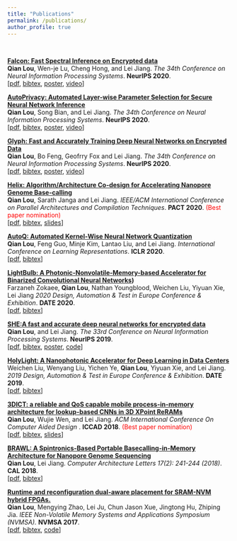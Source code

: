 ```yaml
---
title: "Publications"
permalink: /publications/
author_profile: true
---
```

<br>
<!---<b>Check my full publication list on [dblp](https://dblp.org/pid/207/3962.html) and [google scholar](https://scholar.google.com/citations?user=SBYgXLoAAAAJ&hl=en).</b> <br> --->


<b>[Falcon: Fast Spectral Inference on Encrypted data](https://papers.nips.cc/paper/2020/file/18fc72d8b8aba03a4d84f66efabce82e-Paper.pdf)</b> <br> 
<b>Qian Lou</b>, Wen-je Lu, Cheng Hong, and Lei Jiang.
<i>The 34th Conference on Neural Information Processing Systems</i>. <b>NeurIPS 2020</b>. <br />
<span>[[pdf](https://papers.nips.cc/paper/2020/file/18fc72d8b8aba03a4d84f66efabce82e-Paper.pdf), [bibtex](), [poster](), [video]()]</span> 

<b>[AutoPrivacy: Automated Layer-wise Parameter Selection for Secure Neural Network Inference](https://papers.nips.cc/paper/2020/file/6244b2ba957c48bc64582cf2bcec3d04-Paper.pdf)</b> <br> 
<b>Qian Lou</b>, Song Bian, and Lei Jiang.
<i>The 34th Conference on Neural Information Processing Systems</i>. <b>NeurIPS 2020</b>. <br />
<span>[[pdf](https://papers.nips.cc/paper/2020/file/6244b2ba957c48bc64582cf2bcec3d04-Paper.pdf), [bibtex](https://dblp.org/rec/journals/corr/abs-2006-04219.html?view=bibtex), [poster](), [video]()]</span> 

<b>[Glyph: Fast and Accurately Training Deep Neural Networks on Encrypted Data](https://proceedings.neurips.cc/paper/2020/hash/685ac8cadc1be5ac98da9556bc1c8d9e-Abstract.html)</b> <br> 
<b>Qian Lou</b>, Bo Feng, Geofrry Fox and Lei Jiang.
<i>The 34th Conference on Neural Information Processing Systems</i>. <b>NeurIPS 2020</b>. <br />
<span>[[pdf](https://proceedings.neurips.cc/paper/2020/hash/685ac8cadc1be5ac98da9556bc1c8d9e-Abstract.html), [bibtex](https://dblp.org/rec/journals/corr/abs-1911-07101.html?view=bibtex), [poster](), [video]()]</span> 

<b>[Helix: Algorithm/Architecture Co-design for Accelerating Nanopore Genome Base-calling](https://dl.acm.org/doi/abs/10.1145/3410463.3414626)</b> <br> 
<b>Qian Lou</b>, Sarath Janga and Lei Jiang.
<i>IEEE/ACM International Conference on Parallel Architectures and Compilation Techniques</i>. <b>PACT 2020</b>. <span style="color:red">(Best paper nomination)</span> <br />
<span>[[pdf](https://dl.acm.org/doi/abs/10.1145/3410463.3414626), [bibtex](https://dblp.org/rec/conf/IEEEpact/LouJ020.html?view=bibtex), [slides]()]</span> 

<b>[AutoQ: Automated Kernel-Wise Neural Network Quantization](https://openreview.net/forum?id=rygfnn4twS)</b> <br> 
<b>Qian Lou</b>, Feng Guo, Minje Kim, Lantao Liu, and Lei Jiang.
<i>International Conference on Learning Representations</i>. <b>ICLR 2020</b>. <br />
<span>[[pdf](https://openreview.net/pdf?id=rygfnn4twS), [bibtex](https://dblp.org/rec/conf/iclr/LouGKLJ20.html?view=bibtex)]</span> 

<b>[LightBulb: A Photonic-Nonvolatile-Memory-based Accelerator for Binarized Convolutional Neural Networks](https://ieeexplore.ieee.org/abstract/document/9116494))</b> <br> 
Farzaneh Zokaee, <b>Qian Lou</b>, Nathan Youngblood, Weichen Liu, Yiyuan Xie, Lei Jiang
<i>2020 Design, Automation & Test in Europe Conference & Exhibition</i>. <b>DATE 2020</b>. <br />
<span>[[pdf](https://ieeexplore.ieee.org/abstract/document/9116494), [bibtex](https://dblp.org/rec/conf/date/ZokaeeLYLXJ20.html?view=bibtex)]</span>

<b>[SHE:A fast and accurate deep neural networks for encrypted data](http://qianlou.github.io/publications/NeurIPS2019)</b> <br> 
<b>Qian Lou</b>, and Lei Jiang.
<i>The 33rd Conference on Neural Information Processing Systems</i>. <b>NeurIPS 2019</b>. <br />
<span>[[pdf](https://papers.nips.cc/paper/2019/file/56a3107cad6611c8337ee36d178ca129-Paper.pdf), [bibtex](https://dblp.org/rec/conf/nips/Lou019.html?view=bibtex), [poster](), [code](https://github.com/qianlou/SHE)]</span>

<!---<b>[A Fast and Accurate Privacy-Preserving Deep Neural Network Via Leveled TFHE and Logarithmic Data Representation](http://qianlou.github.io/publications/NeurIPS2019)</b> <br> 
<b>Qian Lou</b>, and Lei Jiang.
<i>The 36th International Conference on Machine Learning, workhop on security and privacy of machine learning.</i>. <b>ICML 2019 workshop</b>. <span style="color:blue">[[poster]](http://qianlou.github.io/files/ICML2019.pdf)</span>
--->
<b>[HolyLight: A Nanophotonic Accelerator for Deep Learning in Data Centers](http://qianlou.github.io/publications/DATE2019)</b> <br> 
Weichen Liu, Wenyang Liu, Yichen Ye, <b>Qian Lou</b>, Yiyuan Xie, and Lei Jiang.
<i>2019 Design, Automation & Test in Europe Conference & Exhibition</i>. <b>DATE 2019</b>. <br />
<span>[[pdf](https://ieeexplore.ieee.org/abstract/document/8715195), [bibtex](https://dblp.uni-trier.de/rec/conf/date/LiuLYLXJ19.html?view=bibtex)]</span>

<b>[3DICT: a reliable and QoS capable mobile process-in-memory architecture for lookup-based CNNs in 3D XPoint ReRAMs](http://qianlou.github.io/publications/ICCAD2018)</b> <br>
<b>Qian Lou</b>, Wujie Wen, and Lei Jiang.
<i>ACM International Conference On Computer Aided Design </i>. <b>ICCAD 2018</b>. <span style="color:red">(Best paper nomination)</span> <br />
<span>[[pdf](https://ieeexplore.ieee.org/stamp/stamp.jsp?tp=&arnumber=8587764), [bibtex](https://dblp.org/rec/conf/iccad/LouW018.html?view=bibtex), [slides](http://qianlou.github.io/files/ICCAD2018_SLIDE.pdf)]</span>


<b>[BRAWL: A Spintronics-Based Portable Basecalling-in-Memory Architecture for Nanopore Genome Sequencing](http://qianlou.github.io/publications/CAL2018)</b> <br>
<b>Qian Lou</b>, Lei Jiang.
<i>Computer Architecture Letters 17(2): 241-244 (2018)</i>. <b>CAL 2018</b>. <br />
<span>[[pdf](https://www.computer.org/csdl/journal/ca/2018/02/08540899/17D45VObpO9), [bibtex](https://www.computer.org/csdl/api/v1/citation/bibtex/journal/ca/2018/02/08540899)]</span>


<b>[Runtime and reconfiguration dual-aware placement for SRAM-NVM hybrid FPGAs.](http://qianlou.github.io/publications/NVMSA2017)</b><br>
<b>Qian Lou</b>, Mengying Zhao, Lei Ju, Chun Jason Xue, Jingtong Hu, Zhiping Jia.
<i>IEEE Non-Volatile Memory Systems and Applications Symposium (NVMSA).</i> <b>NVMSA 2017</b>. <br />
<span>[[pdf](https://ieeexplore.ieee.org/document/8064477), [bibtex](https://dblp.uni-trier.de/rec/conf/nvmsa/LouZJXHJ17.html?view=bibtex), [code](https://github.com/qianlou/NVMSA2017)]</span>




